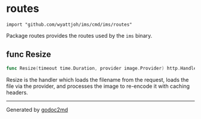 
# routes
    import "github.com/wyattjoh/ims/cmd/ims/routes"

Package routes provides the routes used by the `ims` binary.






## func Resize
``` go
func Resize(timeout time.Duration, provider image.Provider) http.HandlerFunc
```
Resize is the handler which loads the filename from the request, loads the
file via the provider, and processes the image to re-encode it with caching
headers.









- - -
Generated by [godoc2md](http://godoc.org/github.com/davecheney/godoc2md)
